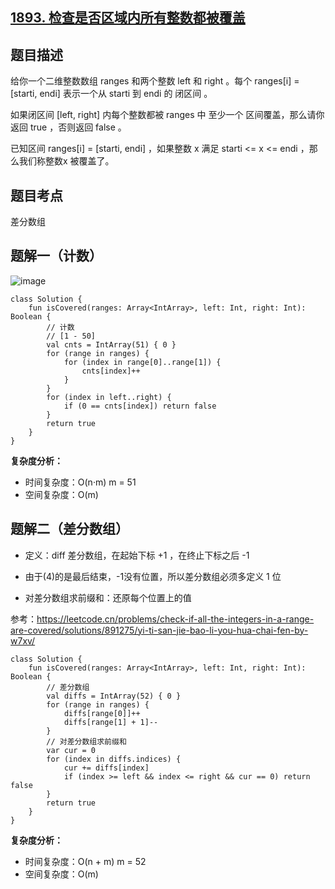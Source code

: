 ## [1893. 检查是否区域内所有整数都被覆盖](https://leetcode.cn/problems/check-if-all-the-integers-in-a-range-are-covered/description/)

## 题目描述

给你一个二维整数数组 ranges 和两个整数 left 和 right 。每个 ranges[i] = [starti, endi] 表示一个从 starti 到 endi 的 闭区间 。

如果闭区间 [left, right] 内每个整数都被 ranges 中 至少一个 区间覆盖，那么请你返回 true ，否则返回 false 。

已知区间 ranges[i] = [starti, endi] ，如果整数 x 满足 starti <= x <= endi ，那么我们称整数x 被覆盖了。

## 题目考点

差分数组

## 题解一（计数）

![image](https://user-images.githubusercontent.com/25008934/216806337-3969fc66-f0a1-4b61-b129-e0b1c528a0c2.png)

```
class Solution {
    fun isCovered(ranges: Array<IntArray>, left: Int, right: Int): Boolean {
        // 计数
        // [1 - 50]
        val cnts = IntArray(51) { 0 }
        for (range in ranges) {
            for (index in range[0]..range[1]) {
                cnts[index]++
            }
        }
        for (index in left..right) {
            if (0 == cnts[index]) return false
        }
        return true
    }
}
```

**复杂度分析：**

- 时间复杂度：O(n·m) m = 51
- 空间复杂度：O(m) 

## 题解二（差分数组）

- 定义：diff 差分数组，在起始下标 +1 ，在终止下标之后 -1

- 由于(4)的是最后结束，-1没有位置，所以差分数组必须多定义 1 位

- 对差分数组求前缀和：还原每个位置上的值

参考：https://leetcode.cn/problems/check-if-all-the-integers-in-a-range-are-covered/solutions/891275/yi-ti-san-jie-bao-li-you-hua-chai-fen-by-w7xv/

```
class Solution {
    fun isCovered(ranges: Array<IntArray>, left: Int, right: Int): Boolean {
        // 差分数组
        val diffs = IntArray(52) { 0 }
        for (range in ranges) {
            diffs[range[0]]++
            diffs[range[1] + 1]--
        }
        // 对差分数组求前缀和
        var cur = 0
        for (index in diffs.indices) {
            cur += diffs[index]
            if (index >= left && index <= right && cur == 0) return false
        }
        return true
    }
}
```

**复杂度分析：**

- 时间复杂度：O(n + m) m = 52
- 空间复杂度：O(m) 
